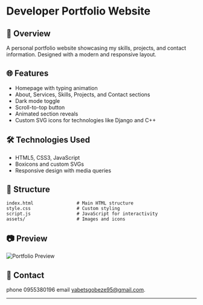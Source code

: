 # Developer Portfolio Website

## 💼 Overview
A personal portfolio website showcasing my skills, projects, and contact information. Designed with a modern and responsive layout.

## 🌐 Features
- Homepage with typing animation
- About, Services, Skills, Projects, and Contact sections
- Dark mode toggle
- Scroll-to-top button
- Animated section reveals
- Custom SVG icons for technologies like Django and C++

## 🛠️ Technologies Used
- HTML5, CSS3, JavaScript
- Boxicons and custom SVGs
- Responsive design with media queries

## 📁 Structure
```
index.html                # Main HTML structure
style.css                 # Custom styling
script.js                 # JavaScript for interactivity
assets/                   # Images and icons
```

## 📷 Preview
![Portfolio Preview](assets/preview.png)

## 📧 Contact
phone 0955380196
email yabetsgobeze95@gmail.com.

---
